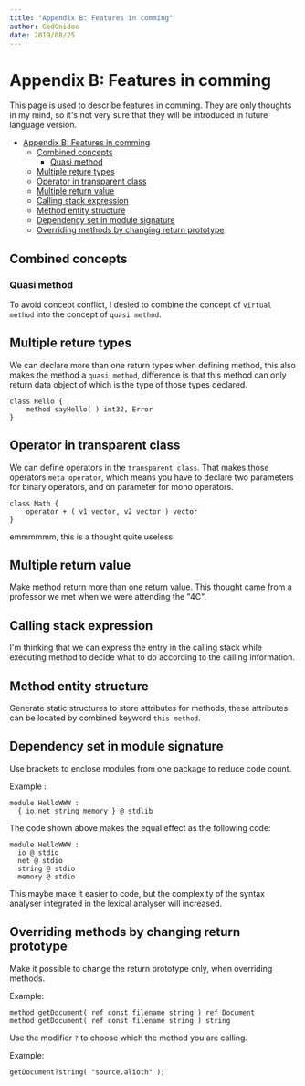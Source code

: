 ```yaml
---
title: "Appendix B: Features in comming"
author: GodGnidoc
date: 2019/08/25
---
```


# Appendix B: Features in comming

This page is used to describe features in comming. They are only thoughts in my mind, so it's not very sure that they will be introduced in future language version.

- [Appendix B: Features in comming](#appendix-b-features-in-comming)
  - [Combined concepts](#combined-concepts)
    - [Quasi method](#quasi-method)
  - [Multiple reture types](#multiple-reture-types)
  - [Operator in transparent class](#operator-in-transparent-class)
  - [Multiple return value](#multiple-return-value)
  - [Calling stack expression](#calling-stack-expression)
  - [Method entity structure](#method-entity-structure)
  - [Dependency set in module signature](#dependency-set-in-module-signature)
  - [Overriding methods by changing return prototype](#overriding-methods-by-changing-return-prototype)

## Combined concepts

### Quasi method

To avoid concept conflict, I desied to combine the concept of `virtual method` into the concept of `quasi method`.

## Multiple reture types

We can declare more than one return types when defining method, this also makes the method a `quasi method`, difference is that this method can only return data object of which is the type of those types declared.

~~~
class Hello {
    method sayHello( ) int32, Error
}
~~~

## Operator in transparent class

We can define operators in the `transparent class`. That makes those operators `meta operator`, which means you have to declare two parameters for binary operators, and on parameter for mono operators.

~~~
class Math {
    operator + ( v1 vector, v2 vector ) vector
}
~~~

emmmmmm, this is a thought quite useless.

## Multiple return value

Make method return more than one return value. This thought came from a professor we met when we were attending the "4C".

## Calling stack expression

I'm thinking that we can express the entry in the calling stack while executing method to decide what to do according to the calling information.

## Method entity structure

Generate static structures to store attributes for methods, these attributes can be located by combined keyword `this method`.

## Dependency set in module signature

Use brackets to enclose modules from one package to reduce code count.

Example :

~~~
module HelloWWW :
  { io net string memory } @ stdlib
~~~

The code shown above makes the equal effect as the following code:

~~~
module HelloWWW :
  io @ stdio
  net @ stdio
  string @ stdio
  memory @ stdio
~~~

This maybe make it easier to code, but the complexity of the syntax analyser integrated in the lexical analyser will increased.

## Overriding methods by changing return prototype

Make it possible to change the return prototype only, when overriding methods.

Example:

~~~
method getDocument( ref const filename string ) ref Document
method getDocument( ref const filename string ) string
~~~

Use the modifier `?` to choose which the method you are calling.

Example:

~~~
getDocument?string( "source.alioth" );
~~~